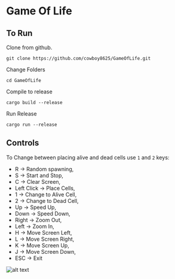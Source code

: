 # Game Of Life

## To Run

Clone from github.

`git clone https://github.com/cowboy8625/GameOfLife.git`

Change Folders

`cd GameOfLife`

Compile to release

`cargo build --release`

Run Release

`cargo run --release`

## Controls

To Change between placing alive and dead cells use `1` and `2` keys:
* R -> Random spawning,
* S -> Start and Stop,
* C -> Clear Screen,
* Left Click -> Place Cells,
* 1 -> Change to Alive Cell,
* 2 -> Change to Dead Cell,
* Up -> Speed Up,
* Down -> Speed Down,
* Right -> Zoom Out,
* Left -> Zoom In,
* H -> Move Screen Left,
* L -> Move Screen Right,
* K -> Move Screen Up,
* J -> Move Screen Down,
* ESC -> Exit

![alt text](https://cdn.discordapp.com/attachments/633710601562095616/652689887895748630/life2.gif)
